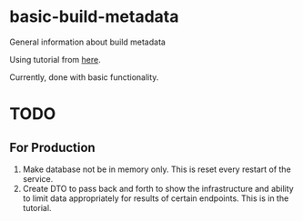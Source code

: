# basic-build-metadata
General information about build metadata

Using tutorial from [here](https://docs.microsoft.com/en-us/aspnet/core/tutorials/first-web-api?view=aspnetcore-5.0&tabs=visual-studio-code).

Currently, done with basic functionality.
# TODO
## For Production
1. Make database not be in memory only. This is reset every restart of the service.
2. Create DTO to pass back and forth to show the infrastructure and ability to limit data appropriately for results of certain endpoints. This is in the tutorial.
